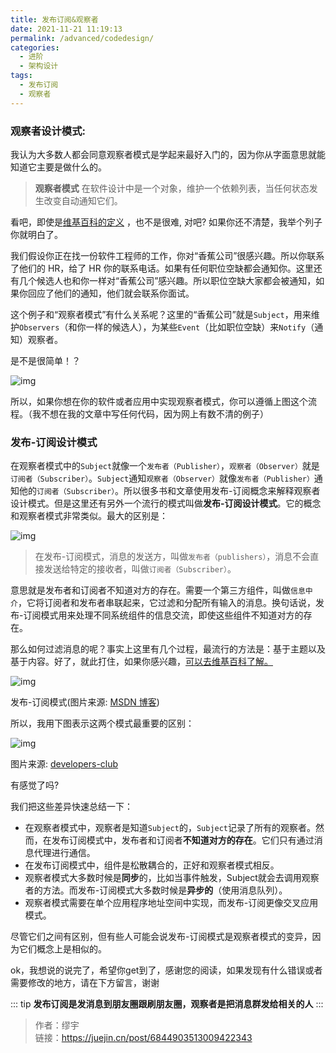 ```yaml
---
title: 发布订阅&观察者
date: 2021-11-21 11:19:13
permalink: /advanced/codedesign/
categories:
  - 进阶
  - 架构设计
tags:
  - 发布订阅
  - 观察者
---
```


### 观察者设计模式:

我认为大多数人都会同意观察者模式是学起来最好入门的，因为你从字面意思就能知道它主要是做什么的。

> **观察者模式** 在软件设计中是一个对象，维护一个依赖列表，当任何状态发生改变自动通知它们。

看吧，即使是[维基百科的定义](https://link.juejin.cn?target=https%3A%2F%2Fen.wikipedia.org%2Fwiki%2FObserver_pattern) ，也不是很难, 对吧? 如果你还不清楚，我举个列子你就明白了。

我们假设你正在找一份软件工程师的工作，你对“香蕉公司”很感兴趣。所以你联系了他们的 HR，给了 HR 你的联系电话。如果有任何职位空缺都会通知你。这里还有几个候选人也和你一样对“香蕉公司”感兴趣。所以职位空缺大家都会被通知，如果你回应了他们的通知，他们就会联系你面试。

这个例子和“观察者模式”有什么关系呢？这里的“香蕉公司”就是`Subject`，用来维护`Observers`（和你一样的候选人），为某些`Event`（比如职位空缺）来`Notify`（通知）观察者。

是不是很简单！？

![img](https://p3-juejin.byteimg.com/tos-cn-i-k3u1fbpfcp/f29c96d85d8a4c4e82b455a5e9d9ce02~tplv-k3u1fbpfcp-zoom-in-crop-mark:1304:0:0:0.awebp)

所以，如果你想在你的软件或者应用中实现观察者模式，你可以遵循上图这个流程。（我不想在我的文章中写任何代码，因为网上有数不清的例子）

### 发布-订阅设计模式

在观察者模式中的`Subject`就像一个`发布者（Publisher）`，`观察者（Observer）`就是`订阅者（Subscriber）`。`Subject`通知`观察者（Observer）`就像`发布者（Publisher）`通知他的`订阅者（Subscriber）`。所以很多书和文章使用发布-订阅概念来解释观察者设计模式。但是这里还有另外一个流行的模式叫做**发布-订阅设计模式**。它的概念和观察者模式非常类似。最大的区别是：

![img](https://p3-juejin.byteimg.com/tos-cn-i-k3u1fbpfcp/d0df8da211b045a89fe3c8b2a87d5ecd~tplv-k3u1fbpfcp-zoom-in-crop-mark:1304:0:0:0.awebp)

> 在发布-订阅模式，消息的发送方，叫做`发布者（publishers）`，消息不会直接发送给特定的接收者，叫做`订阅者（Subscriber）`。

意思就是发布者和订阅者不知道对方的存在。需要一个第三方组件，叫做`信息中介`，它将订阅者和发布者串联起来，它过滤和分配所有输入的消息。换句话说，发布-订阅模式用来处理不同系统组件的信息交流，即使这些组件不知道对方的存在。

那么如何过滤消息的呢？事实上这里有几个过程，最流行的方法是：基于主题以及基于内容。好了，就此打住，如果你感兴趣，[可以去维基百科了解。](https://link.juejin.cn?target=https%3A%2F%2Fen.wikipedia.org%2Fwiki%2FPublish%E2%80%93subscribe_pattern%23Message_filtering)

![img](https://p3-juejin.byteimg.com/tos-cn-i-k3u1fbpfcp/709112a52dfc4ead87dac9cff8ba0a58~tplv-k3u1fbpfcp-zoom-in-crop-mark:1304:0:0:0.awebp)

发布-订阅模式(图片来源: [MSDN 博客](https://link.juejin.cn?target=https%3A%2F%2Fmsdn.microsoft.com%2Fen-us%2Flibrary%2Fff649664.aspx))

所以，我用下图表示这两个模式最重要的区别：

![img](https://p3-juejin.byteimg.com/tos-cn-i-k3u1fbpfcp/211d5dd7495641beb23bc326661599e1~tplv-k3u1fbpfcp-zoom-in-crop-mark:1304:0:0:0.awebp)

图片来源: [developers-club](https://link.juejin.cn?target=http%3A%2F%2Fdevelopers-club.com%2Fposts%2F270339%2F)

有感觉了吗?

我们把这些差异快速总结一下：

- 在观察者模式中，观察者是知道`Subject`的，`Subject`记录了所有的观察者。然而，在发布订阅模式中，发布者和订阅者**不知道对方的存在**。它们只有通过消息代理进行通信。
- 在发布订阅模式中，组件是松散耦合的，正好和观察者模式相反。
- 观察者模式大多数时候是**同步**的，比如当事件触发，Subject就会去调用观察者的方法。而发布-订阅模式大多数时候是**异步的**（使用消息队列）。
- 观察者模式需要在单个应用程序地址空间中实现，而发布-订阅更像交叉应用模式。

尽管它们之间有区别，但有些人可能会说发布-订阅模式是观察者模式的变异，因为它们概念上是相似的。

ok，我想说的说完了，希望你get到了，感谢您的阅读，如果发现有什么错误或者需要修改的地方，请在下方留言，谢谢



::: tip
**发布订阅是发消息到朋友圈跟刷朋友圈，观察者是把消息群发给相关的人**
:::



> 作者：缪宇   
> 链接：https://juejin.cn/post/6844903513009422343
